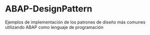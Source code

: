 # ABAP-DesignPattern
Ejemplos de implementación de los patrones de diseño más comunes utilizando ABAP como lenguaje de programación
